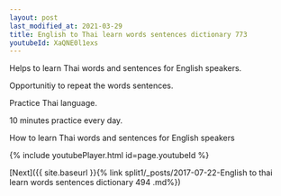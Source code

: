 ```yaml
---
layout: post
last_modified_at: 2021-03-29
title: English to Thai learn words sentences dictionary 773 
youtubeId: XaQNE0l1exs
---
```

 
 
Helps to learn Thai words and sentences for English speakers.

Opportunitiy to repeat the words sentences. 

Practice Thai language. 
 
10 minutes practice every day. 
 
How to learn Thai words and sentences for English speakers 
 
{% include youtubePlayer.html id=page.youtubeId %}
 
 
[Next]({{ site.baseurl }}{% link  split1/_posts/2017-07-22-English to thai learn words sentences dictionary 494 .md%})
 
